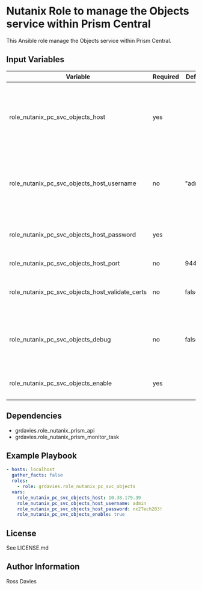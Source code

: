 # Nutanix Role to manage the Objects service within Prism Central

This Ansible role manage the Objects service within Prism Central.

## Input Variables

| Variable                                          | Required | Default | Choices                   | Comments                                                                                               |
|---------------------------------------------------|----------|---------|---------------------------|--------------------------------------------------------------------------------------------------------|
| role_nutanix_pc_svc_objects_host                  | yes      |         |                           | The IP address or FQDN for the Prism Centra) where you want to enable the service.                     |
| role_nutanix_pc_svc_objects_host_username         | no       | "admin" |                           | A valid username with appropriate rights to access the Nutanix API.                                    |
| role_nutanix_pc_svc_objects_host_password         | yes      |         |                           | A valid password for the supplied username.                                                            |
| role_nutanix_pc_svc_objects_host_port             | no       | 9440    |                           | The Prism TCP port                                                                                     |
| role_nutanix_pc_svc_objects_host_validate_certs   | no       | false   | true / false              | Whether to check if Prism UI certificates are valid.                                                   |
| role_nutanix_pc_svc_objects_debug                 | no       | false   | true / false              | Whether to output variable contents for debugging purposes.                                            |
| role_nutanix_pc_svc_objects_enable                | yes      |         | true / false              | Set to 'true' to enable Objects.                                                                       |

## Dependencies

- grdavies.role_nutanix_prism_api
- grdavies.role_nutanix_prism_monitor_task

## Example Playbook

```YAML
- hosts: localhost
  gather_facts: false
  roles:
    - role: grdavies.role_nutanix_pc_svc_objects
  vars:
    role_nutanix_pc_svc_objects_host: 10.38.179.39
    role_nutanix_pc_svc_objects_host_username: admin
    role_nutanix_pc_svc_objects_host_password: nx2Tech283!
    role_nutanix_pc_svc_objects_enable: true
```

## License

See LICENSE.md

## Author Information

Ross Davies
